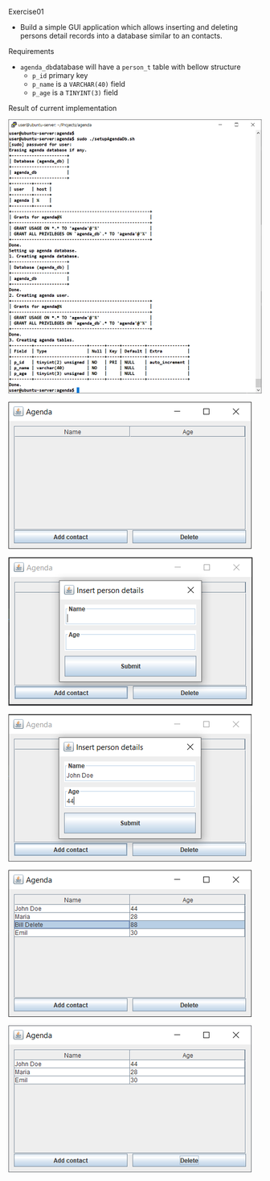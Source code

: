 Exercise01
- Build a simple GUI application which allows inserting and deleting 
  persons detail records into a database similar to an contacts.

Requirements
  - `agenda_db`database will have a `person_t` table with bellow structure
    - `p_id` primary key
    - `p_name` is a `VARCHAR(40)` field
    - `p_age` is a `TINYINT(3)` field
    
Result of current implementation

![setup contacts database](doc/setup_agenda_db.png)

![contacts app launch](doc/agenda_launch.png)

![contacts add contact button press](doc/agenda_dialog.png)

![contacts submit person](doc/agenda_submit.png)

![contacts content before delete](doc/agenda_before_delete.png)

![contacts delete one record](doc/agenda_after_delete.png)
